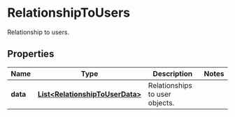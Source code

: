 

# RelationshipToUsers

Relationship to users.
## Properties

Name | Type | Description | Notes
------------ | ------------- | ------------- | -------------
**data** | [**List&lt;RelationshipToUserData&gt;**](RelationshipToUserData.md) | Relationships to user objects. | 



